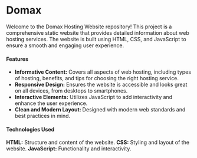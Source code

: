# Domax
Welcome to the Domax Hosting Website repository! This project is a comprehensive static website that provides detailed information about web hosting services. The website is built using HTML, CSS, and JavaScript to ensure a smooth and engaging user experience.

<h4>Features</h4>
<ul>
  <li><b>Informative Content:</b> Covers all aspects of web hosting, including types of hosting, benefits, and tips for choosing the right hosting service.</li>
  <li><b>Responsive Design:</b>  Ensures the website is accessible and looks great on all devices, from desktops to smartphones.</li>
  <li><b>Interactive Elements:</b>  Utilizes JavaScript to add interactivity and enhance the user experience.</li>
  <li><b>Clean and Modern Layout: </b> Designed with modern web standards and best practices in mind.</li>
</ul>


<h4>Technologies Used</h4>
<b> HTML:</b> Structure and content of the website.
<b>CSS:</b> Styling and layout of the website.
<b>JavaScript:</b> Functionality and interactivity.
